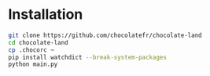 # Installation
```bash
git clone https://github.com/chocolatefr/chocolate-land
cd chocolate-land
cp .chocorc ~
pip install watchdict --break-system-packages
python main.py
```
